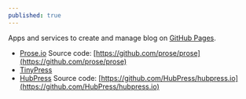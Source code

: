 ```yaml
---
published: true
---
```

Apps and services to create and manage blog on [GitHub Pages](https://pages.github.com/).

- [Prose.io](http://prose.io/) Source code: [https://github.com/prose/prose](https://github.com/prose/prose)
- [TinyPress](https://tinypress.co)
- [HubPress](http://hubpress.io/) Source code: [https://github.com/HubPress/hubpress.io](https://github.com/HubPress/hubpress.io)
